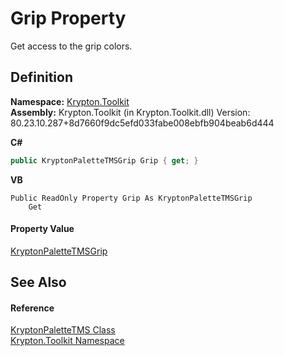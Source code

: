 # Grip Property


Get access to the grip colors.



## Definition
**Namespace:** <a href="79d2eac2-21f4-54ff-7552-b20c33c30600.md">Krypton.Toolkit</a>  
**Assembly:** Krypton.Toolkit (in Krypton.Toolkit.dll) Version: 80.23.10.287+8d7660f9dc5efd033fabe008ebfb904beab6d444

**C#**
``` C#
public KryptonPaletteTMSGrip Grip { get; }
```
**VB**
``` VB
Public ReadOnly Property Grip As KryptonPaletteTMSGrip
	Get
```



#### Property Value
<a href="580aa737-aa16-4c02-c775-c8bd3bdefafa.md">KryptonPaletteTMSGrip</a>

## See Also


#### Reference
<a href="b35495cc-9820-fc11-3348-309e092fa017.md">KryptonPaletteTMS Class</a>  
<a href="79d2eac2-21f4-54ff-7552-b20c33c30600.md">Krypton.Toolkit Namespace</a>  
